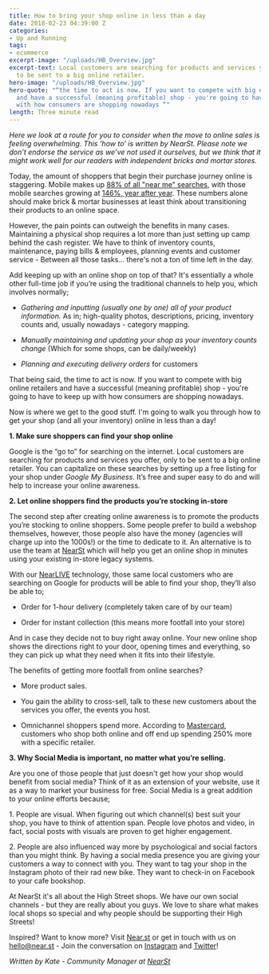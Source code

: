 ```yaml
---
title: How to bring your shop online in less than a day
date: 2018-02-23 04:39:00 Z
categories:
- Up and Running
tags:
- ecommerce
excerpt-image: "/uploads/HB_Overview.jpg"
excerpt-text: Local customers are searching for products and services you offer, only
  to be sent to a big online retailer.
hero-image: "/uploads/HB_Overview.jpg"
hero-quote: "“the time to act is now. If you want to compete with big online retailers
  and have a successful (meaning profitable) shop - you're going to have to keep up
  with how consumers are shopping nowadays “"
length: Three minute read
---
```


*Here we look at a route for you to consider when the move to online sales is feeling overwhelming. This ‘how to’ is written by NearSt. Please note we don’t endorse the service as we’ve not used it ourselves, but we think that it might work well for our readers with independent bricks and mortar stores.*

Today, the amount of shoppers that begin their purchase journey online is staggering. Mobile makes up [88% of all "near me" searches](https://www.thinkwithgoogle.com/consumer-insights/build-your-mobile-centric-search-strategy/), with those mobile searches growing at [146%, year after year](https://goo.gl/yrogHY). These numbers alone should make brick & mortar businesses at least think about transitioning their products to an online space.

However, the pain points can outweigh the benefits in many cases. Maintaining a physical shop requires a lot more than just setting up camp behind the cash register. We have to think of inventory counts, maintenance, paying bills & employees, planning events and customer service - Between all those tasks… there's not a ton of time left in the day.

Add keeping up with an online shop on top of that? It's essentially a whole other full-time job if you’re using the traditional channels to help you, which involves normally;

* *Gathering and inputting (usually one by one) all of your product information.* As in; high-quality photos, descriptions, pricing, inventory counts and, usually nowadays - category mapping.

* *Manually maintaining and updating your shop as your inventory counts change* (Which for some shops, can be daily/weekly)

* *Planning and executing delivery orders* for customers

That being said, the time to act is now. If you want to compete with big online retailers and have a successful (meaning profitable) shop - you're going to have to keep up with how consumers are shopping nowadays.

Now is where we get to the good stuff. I'm going to walk you through how to get your shop (and all your inventory) online in less than a day!

**1. Make sure shoppers can find your shop online**

Google is the “go to” for searching on the internet. Local customers are searching for products and services you offer, only to be sent to a big online retailer. You can capitalize on these searches by setting up a free listing for your shop under *Google My Business*. It’s free and super easy to do and will help to increase your online awareness.

**2. Let online shoppers find the products you’re stocking in-store**

The second step after creating online awareness is to promote the products you’re stocking to online shoppers. Some people prefer to build a webshop themselves, however, those people also have the money (agencies will charge up into the 1000s!) or the time to dedicate to it. An alternative is to use the team at [NearSt](http://shops.near.st) which will help you get an online shop in minutes using your existing in-store legacy systems.

With our [NearLIVE](https://near.st/blog/helping-small-businesses-attract-local-shoppers) technology, those same local customers who are searching on Google for products will be able to find your shop, they’ll also be able to;

* Order for 1-hour delivery (completely taken care of by our team)

* Order for instant collection (this means more footfall into your store)

And in case they decide not to buy right away online. Your new online shop shows the directions right to your door, opening times and everything, so they can pick up what they need when it fits into their lifestyle.

The benefits of getting more footfall from online searches?

* More product sales.

* You gain the ability to cross-sell, talk to these new customers about the services you offer, the events you host.

* Omnichannel shoppers spend more. According to [Mastercard](https://www.thinkwithgoogle.com/marketing-resources/micro-moments/5-ways-consumers-connect-stores-mobile-shopping/), customers who shop both online and off end up spending 250% more with a specific retailer.

**3. Why Social Media is important, no matter what you’re selling.**

Are you one of those people that just doesn't get how your shop would benefit from social media? Think of it as an extension of your website, use it as a way to market your business for free. Social Media is a great addition to your online efforts because;

1\. People are visual. When figuring out which channel(s) best suit your shop, you have to think of attention span. People love photos and video, in fact, social posts with visuals are proven to get higher engagement.

2\. People are also influenced way more by psychological and social factors than you might think. By having a social media presence you are giving your customers a way to connect with you. They want to tag your shop in the Instagram photo of their rad new bike. They want to check-in on Facebook to your cafe bookshop.

At NearSt it's all about the High Street shops. We have our own social channels - but they are really about you guys. We love to share what makes local shops so special and why people should be supporting their High Streets!

Inspired? Want to know more? Visit [Near.st](http://near.st) or get in touch with us on [hello@near.st](mailto:hello@near.st) - Join the conversation on [Instagram](http://www.instagram.com/getnearst) and [Twitter](https://twitter.com/NearSt)!

*Written by Kate - Community Manager at [NearSt](http://near.st)*